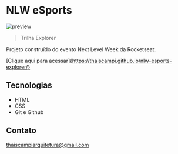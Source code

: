 # NLW eSports

![preview](./.github/preview.png)

> Trilha Explorer

Projeto construído do evento Next Level Week da Rocketseat.

[Clique aqui para acessar]{https://thaiscampi.github.io/nlw-esports-explorer/}




## Tecnologias
- HTML
- CSS
- Git e Github

## Contato 

thaiscampiarquitetura@gmail.com 

